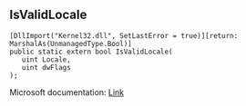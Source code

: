 ## IsValidLocale

```
[DllImport("Kernel32.dll", SetLastError = true)][return: MarshalAs(UnmanagedType.Bool)]
public static extern bool IsValidLocale(
   uint Locale,
   uint dwFlags
);
```

Microsoft documentation: [Link](https://docs.microsoft.com/en-us/windows/win32/api/winnls/nf-winnls-isvalidlocale)
